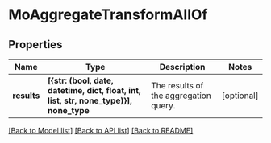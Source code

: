# MoAggregateTransformAllOf

## Properties
Name | Type | Description | Notes
------------ | ------------- | ------------- | -------------
**results** | **[{str: (bool, date, datetime, dict, float, int, list, str, none_type)}], none_type** | The results of the aggregation query. | [optional] 

[[Back to Model list]](../README.md#documentation-for-models) [[Back to API list]](../README.md#documentation-for-api-endpoints) [[Back to README]](../README.md)


